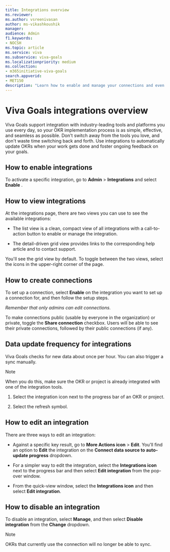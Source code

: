 ```yaml
---
title: Integrations overview
ms.reviewer: 
ms.author: vsreenivasan
author: ms-vikashkoushik
manager: 
audience: Admin
f1.keywords:
- NOCSH
ms.topic: article
ms.service: viva
ms.subservice: viva-goals
ms.localizationpriority: medium
ms.collection:  
- m365initiative-viva-goals  
search.appverid:
- MET150
description: "Learn how to enable and manage your connections and even request an integration"
---
```


# Viva Goals integrations overview

Viva Goals support integration with industry-leading tools and platforms you use every day, so your OKR implementation process is as simple, effective, and seamless as possible. Don't switch away from the tools you love, and don't waste time switching back and forth. Use integrations to automatically update OKRs when your work gets done and foster ongoing feedback on your goals.

## How to enable integrations 

To activate a specific integration, go to **Admin** > **Integrations** and select **Enable** .

## How to view integrations 

At the integrations page, there are two views you can use to see the available integrations: 

- The list view is a clean, compact view of all integrations with a call-to-action button to enable or manage the integration. 

- The detail-driven grid view provides links to the corresponding help article and to contact support. 

You'll see the grid view by default. To toggle between the two views, select the icons in the upper-right corner of the page.

## How to create connections

To set up a connection, select **Enable** on the integration you want to set up a connection for, and then follow the setup steps. 

*Remember that only admins can edit connections.* 

To make connections public (usable by everyone in the organization) or private, toggle the **Share connection** checkbox. Users will be able to see their private connections, followed by their public connections (if any).

## Data update frequency for integrations 

Viva Goals checks for new data about once per hour. You can also trigger a sync manually.

   >[!Note]
   >When you do this, make sure the OKR or project is already integrated with one of the integration tools.

1. Select the integration icon next to the progress bar of an OKR or project.

2. Select the refresh symbol.


## How to edit an integration

There are three ways to edit an integration:

- Against a specific key result, go to **More Actions icon** > **Edit**. You'll find an option to **Edit** the integration on the **Connect data source to auto-update progress** dropdown. 

- For a simpler way to edit the integration, select the **Integrations icon** next to the progress bar and then select **Edit integration** from the pop-over window. 

- From the quick-view window, select the **Integrations icon**  and then select **Edit integration**.

## How to disable an integration

To disable an integration, select **Manage**, and then select **Disable integration** from the **Change** dropdown. 

> [!NOTE]
> OKRs that currently use the connection will no longer be able to sync.
